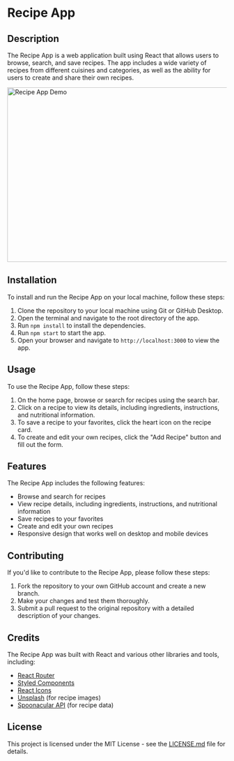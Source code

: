 
# Recipe App

## Description

The Recipe App is a web application built using React that allows users to browse, search, and save recipes. The app includes a wide variety of recipes from different cuisines and categories, as well as the ability for users to create and share their own recipes.

<img src="https://media3.giphy.com/media/svdsMNSzOShzO/giphy.gif?cid=ecf05e47w4pdrs0ooufyxzjy1uqov6zu2twyf4av4j2zzify&rid=giphy.gif&ct=g" alt="Recipe App Demo" style= "width:800px; height: 400px">

## Installation

To install and run the Recipe App on your local machine, follow these steps:

1. Clone the repository to your local machine using Git or GitHub Desktop.
2. Open the terminal and navigate to the root directory of the app.
3. Run `npm install` to install the dependencies.
4. Run `npm start` to start the app.
5. Open your browser and navigate to `http://localhost:3000` to view the app.

## Usage

To use the Recipe App, follow these steps:

1. On the home page, browse or search for recipes using the search bar.
2. Click on a recipe to view its details, including ingredients, instructions, and nutritional information.
3. To save a recipe to your favorites, click the heart icon on the recipe card.
4. To create and edit your own recipes, click the "Add Recipe" button and fill out the form.

## Features

The Recipe App includes the following features:

- Browse and search for recipes
- View recipe details, including ingredients, instructions, and nutritional information
- Save recipes to your favorites
- Create and edit your own recipes
- Responsive design that works well on desktop and mobile devices

## Contributing

If you'd like to contribute to the Recipe App, please follow these steps:

1. Fork the repository to your own GitHub account and create a new branch.
2. Make your changes and test them thoroughly.
3. Submit a pull request to the original repository with a detailed description of your changes.

## Credits

The Recipe App was built with React and various other libraries and tools, including:

- [React Router](https://reactrouter.com/)
- [Styled Components](https://styled-components.com/)
- [React Icons](https://react-icons.github.io/react-icons/)
- [Unsplash](https://unsplash.com/) (for recipe images)
- [Spoonacular API](https://spoonacular.com/) (for recipe data)

## License

This project is licensed under the MIT License - see the [LICENSE.md](LICENSE.md) file for details.
